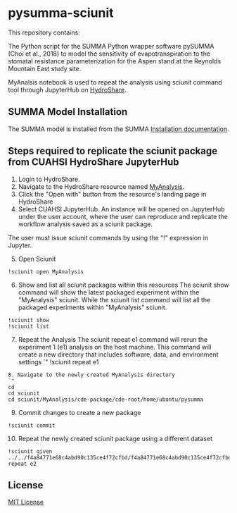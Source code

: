# pysumma-sciunit


This repository contains:

The Python script for the SUMMA Python wrapper software pySUMMA (Choi et al., 2018) to model the sensitivity of evapotranspiration to the stomatal resistance parameterization for the Aspen stand at the Reynolds Mountain East study site.

MyAnalsis notebook is used to repeat the analysis using sciunit command tool through JupyterHub on [HydroShare](https://www.hydroshare.org/resource/5c4941b8ae474c4faf8a2a0872832fd1/).

## SUMMA Model Installation 

The SUMMA model is installed from the SUMMA [Installation documentation](https://summa.readthedocs.io/en/latest/installation/SUMMA_installation/). 


## Steps required to replicate the sciunit package from CUAHSI HydroShare JupyterHub

1. Login to HydroShare.
2. Navigate to the HydroShare resource named [MyAnalysis](https://www.hydroshare.org/resource/7d1403636fd3444c87e3c5b40b000b91/).
3. Click the "Open with" button from the resource's landing page in HydroShare
4. Select CUAHSI JupyterHub. An instance will be opened on JupyterHub under the user account, where the user can reproduce and replicate the workflow analysis saved as a sciunit package.  
 
The user must issue sciunit commands by using the "!" expression in Jupyter. 

5. Open Sciunit

```
!sciunit open MyAnalysis
````
6. Show and list all sciunit packages within this resources
The sciunit show command will show the latest packaged experiment within the "MyAnalysis" sciunit. While the sciunit list command will list all the packaged experiments within "MyAnalysis" sciunit.
```
!sciunit show
!sciunit list
```
7. Repeat the Analysis
The sciunit repeat e1 command will rerun the experiment 1 (e1) analysis on the host machine. This command will create a new directory that includes software, data, and environment settings
`"
!sciunit repeat e1
```
8. Navigate to the newly created MyAnalysis directory
`"
cd 
cd sciunit
cd sciunit/MyAnalysis/cde-package/cde-root/home/ubuntu/pysumma
```
9. Commit changes to create a new package
```
!sciunit commit
```
10. Repeat the newly created sciunit package using a different dataset

```
!sciunit given ../../f4a84771e68c4abd90c135ce4f72cfbd/f4a84771e68c4abd90c135ce4f72cfbd/data/contents repeat e2
```

## License

[MIT License](https://github.com/uva-hydroinformatics/pysumma-sciunit/blob/master/LICENSE)
